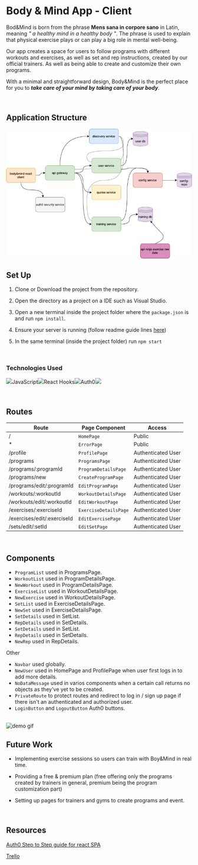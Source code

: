 # Body & Mind App - Client

Bod&Mind is born from the phrase **Mens sana in corpore sano** in Latin, meaning _" a healthy mind in a healthy body "_. The phrase is used to explain that physical exercise plays or can play a big role in mental well-being.

Our app creates a space for users to follow programs with different workouts and exercises, as well as set and rep instructions, created by our official trainers. As well as being able to create and customize their own programs.

With a minimal and straightforward design, Body&Mind is the perfect place for you to **_take care of your mind by taking care of your body_**.

<br/>

## Application Structure

<img src="./B&M.png">

<br/>

## Set Up

1. Clone or Download the project from the repository.

2. Open the directory as a project on a IDE such as Visual Studio.

3. Open a new terminal inside the project folder where the `package.json` is and run `npm install`.

4. Ensure your server is running (follow readme guide lines [here](https://github.com/Openbank-Java-Bootcamp/Lisa-Body-and-Mind-server))

5. In the same terminal (inside the project folder) run `npm start`

<br/>

### Technologies Used

<img src="https://upload.wikimedia.org/wikipedia/commons/thumb/9/99/Unofficial_JavaScript_logo_2.svg/1200px-Unofficial_JavaScript_logo_2.svg.png" width=50>JavaScript<img src="https://raw.githubusercontent.com/alDuncanson/react-hooks-snippets/master/icon.png" width=50>React Hooks<img src="https://cdn.worldvectorlogo.com/logos/auth0.svg" width=50>Auth0<img src="https://upload.wikimedia.org/wikipedia/commons/thumb/c/c8/Axios_logo_%282020%29.svg/2560px-Axios_logo_%282020%29.svg.png" width=60>

<br/>

## Routes

| Route                       | Page Component        | Access             |
| --------------------------- | --------------------- | ------------------ |
| /                           | `HomePage`            | Public             |
| \*                          | `ErrorPage`           | Public             |
| /profile                    | `ProfilePage`         | Authenticated User |
| /programs                   | `ProgramsPage`        | Authenticated User |
| /programs/:programId        | `ProgramDetailsPage`  | Authenticated User |
| /programs/new               | `CreateProgramPage`   | Authenticated User |
| /programs/edit/:programId   | `EditProgramPage`     | Authenticated User |
| /workouts/:workoutId        | `WorkoutDetailsPage`  | Authenticated User |
| /workouts/edit/:workoutId   | `EditWorkoutPage`     | Authenticated User |
| /exercises/:exerciseId      | `ExerciseDetailsPage` | Authenticated User |
| /exercises/edit/:exerciseId | `EditExercisePage`    | Authenticated User |
| /sets/edit/:setId           | `EditSetPage`         | Authenticated User |

<br/>

## Components

- `ProgramList` used in ProgramsPage.
- `WorkoutList` used in ProgramDetailsPage.
- `NewWorkout` used in ProgramDetailsPage.
- `ExerciseList` used in WorkoutDetailsPage.
- `NewExercise` used in WorkoutDetailsPage.
- `SetList` used in ExerciseDetailsPage.
- `NewSet` used in ExerciseDetailsPage.
- `SetDetails` used in SetList.
- `RepDetails` used in SetDetails.
- `SetDetails` used in SetList.
- `RepDetails` used in SetDetails.
- `NewRep` used in RepDetails.

Other

- `Navbar` used globally.
- `NewUser` used in HomePage and ProfilePage when user first logs in to add more details.
- `NoDataMessage` used in varios components when a certain call returns no objects as they've yet to be created.
- `PrivateRoute` to protect routes and redirect to log in / sign up page if there isn't an authenticated and authorized user.
- `LoginButton` and `LogoutButton` Auth0 buttons.

<br/>

<img src="./B&M-Demo.gif" alt="demo gif">

## Future Work

- Implementing exercise sessions so users can train with Boy&Mind in real time.

- Providing a free & premium plan (free offering only the programs created by trainers in general, premium being the program customization part)

- Setting up pages for trainers and gyms to create programs and event.

<br/>

## Resources

[Auth0 Step to Step guide for react SPA](https://auth0.com/docs/quickstart/spa/react/01-login)

[Trello](https://trello.com/b/xrk45zcW/bodymind)
